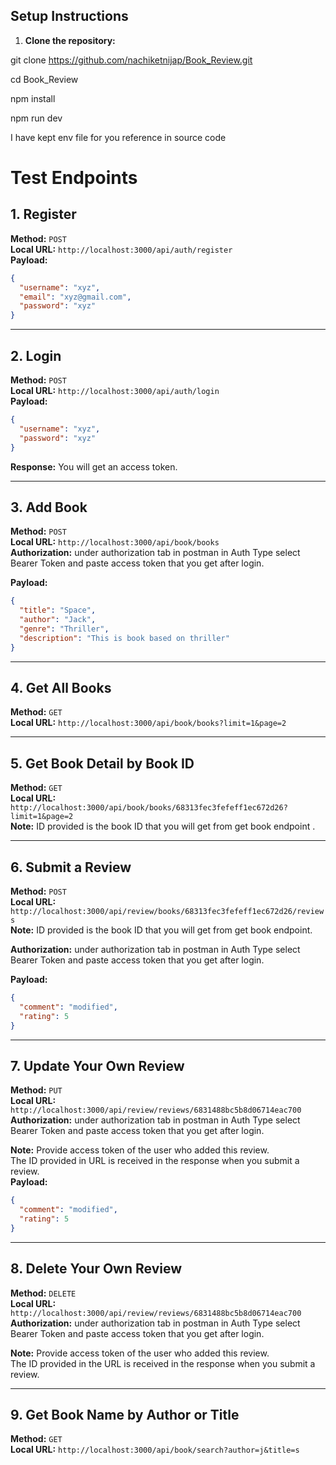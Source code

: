 ##  Setup Instructions

1. **Clone the repository:**

git clone https://github.com/nachiketnijap/Book_Review.git

cd Book_Review

npm install 

npm run dev

I have kept env file for you reference in source code
# Test Endpoints

## 1. Register

**Method:** `POST`  
**Local URL:** `http://localhost:3000/api/auth/register`  
**Payload:**
```json
{
  "username": "xyz",
  "email": "xyz@gmail.com",
  "password": "xyz"
}
```

---

## 2. Login

**Method:** `POST`  
**Local URL:** `http://localhost:3000/api/auth/login`   
**Payload:**
```json
{
  "username": "xyz",
  "password": "xyz"
}
```

**Response:** You will get an access token.

---

##  3. Add Book

**Method:** `POST`  
**Local URL:** `http://localhost:3000/api/book/books`  
**Authorization:** under authorization tab in postman in Auth Type select Bearer Token and paste access token that you get after login.

**Payload:**
```json
{
  "title": "Space",
  "author": "Jack",
  "genre": "Thriller",
  "description": "This is book based on thriller"
}
```

---

##  4. Get All Books

**Method:** `GET`  
**Local URL:** `http://localhost:3000/api/book/books?limit=1&page=2`  

---

##  5. Get Book Detail by Book ID

**Method:** `GET`  
**Local URL:** `http://localhost:3000/api/book/books/68313fec3fefeff1ec672d26?limit=1&page=2`  
**Note:**  ID provided is the book ID  that you will get from get book endpoint .

---

##  6. Submit a Review

**Method:** `POST`  
**Local URL:** `http://localhost:3000/api/review/books/68313fec3fefeff1ec672d26/reviews`    
**Note:** ID provided is the book ID  that you will get from get book endpoint.

**Authorization:** under authorization tab in postman in Auth Type select Bearer Token and paste access token that you get after login.

**Payload:**
```json
{
  "comment": "modified",
  "rating": 5
}
```

---

##  7. Update Your Own Review

**Method:** `PUT`  
**Local URL:** `http://localhost:3000/api/review/reviews/6831488bc5b8d06714eac700`    
**Authorization:** under authorization tab in postman in Auth Type select Bearer Token and paste access token that you get after login. 

**Note:** Provide access token of the user who added this review.  
The ID provided in URL is received in the response when you submit a review.  
**Payload:**
```json
{
  "comment": "modified",
  "rating": 5
}
```

---

##  8. Delete Your Own Review

**Method:** `DELETE`  
**Local URL:** `http://localhost:3000/api/review/reviews/6831488bc5b8d06714eac700`    
**Authorization:** under authorization tab in postman in Auth Type select Bearer Token and paste access token that you get after login. 

**Note:** Provide access token of the user who added this review.  
The ID provided in the URL is received in the response when you submit a review.

---

##  9. Get Book Name by Author or Title

**Method:** `GET`  
**Local URL:** `http://localhost:3000/api/book/search?author=j&title=s`  







